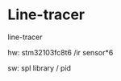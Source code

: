 # Line-tracer

line-tracer

hw: stm32103fc8t6
     /ir sensor*6

sw:  spl library
     / pid
      

